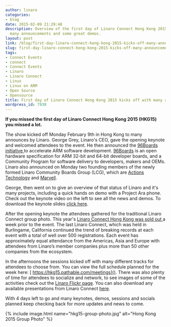 ```yaml
---
author: linaro
categories:
- blog
date: 2015-02-09 21:29:48
description: Overview of the first day of Linaro Connect Hong Kong 2015. There were
  many announcements and some great demos.
layout: post
link: /blog/first-day-linaro-connect-hong-kong-2015-kicks-off-many-announcements/
slug: first-day-linaro-connect-hong-kong-2015-kicks-off-many-announcements
tags:
- Connect Events
- connect
- Connect Events
- Linaro
- Linaro Connect
- Linux
- Linux on ARM
- Open Source
- Opensource
title: First day of Linaro Connect Hong Kong 2015 kicks off with many announcements
wordpress_id: 7938
---
```


**If you missed the first day of Linaro Connect Hong Kong 2015 (HKG15) you missed a lot.**

The show kicked off Monday February 9th in Hong Kong to many announces by Linaro. George Grey, Linaro's CEO, gave the opening keynote and welcomed attendees to the event. He then announced the [96Boards initiative ](/news/linaro-announces-96boards-initiative-accelerate-arm-software-development/)to accelerate ARM software development. [96Boards](https://www.96boards.org/) is an open hardware specification for ARM 32-bit and 64-bit developer boards, and a Community Program for software delivery to developers, makers and OEMs. Linaro also announced on Monday two founding members of the newly formed Linaro Community Boards Group (LCG), which are [Actions Technology](/news/linaro-announces-actions-technology-founding-member-linaro-community-boards-group/) and [Marvell](/news/linaro-announces-marvell-founding-member-linaro-community-boards-group/).

George, then went on to give an overview of that status of Linaro and it's many projects, including a quick hands on demo with a Project Ara phone. Check out the keynote video on the left to see all the news and demos. To download the keynote slides [click here](http://www.slideshare.net/linaroorg/hkg15-george-grey-keynote).

After the opening keynote the attendees gathered for the traditional Linaro Connect group photo. This year's [Linaro Connect Hong Kong was sold out ](/blog/linaro-connect-hong-kong-2015-sold/)a week prior to the event. The last Linaro Connect, which was held in Burlingame, California continued the trend of breaking records at each event with a total of well over 500 registrations. Each event has approximately equal attendance from the Americas, Asia and Europe with attendees from Linaro’s member companies plus more than 50 other companies from the ecosystem.

In the afternoons the sessions kicked off with many different tracks for attendees to choose from. You can view the full schedule planned for the week here: [ https://hkg15.pathable.com/meetings](). There was also plenty of time for attendees to socialize and network, to see images of some of the activities check out the [Linaro Flickr page](https://www.flickr.com/photos/linaroorg/with/16477272811/). You can also download any available presentations from Linaro Connect [here](http://www.slideshare.net/linaroorg).

With 4 days left to go and many keynotes, demos, sessions and socials planned keep checking back for more updates and news to come.

{% include image.html name="hkg15-group-photo.jpg" alt="Hong Kong 2015 Group Photo" %}